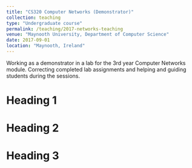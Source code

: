 ```yaml
---
title: "CS320 Computer Networks (Demonstrator)"
collection: teaching
type: "Undergraduate course"
permalink: /teaching/2017-networks-teaching
venue: "Maynooth University, Department of Computer Science"
date: 2017-09-01
location: "Maynooth, Ireland"
---
```


Working as a demonstrator in a lab for the 3rd year Computer Networks module. Correcting completed lab assignments and helping and guiding students during the sessions.

Heading 1
======

Heading 2
======

Heading 3
======
